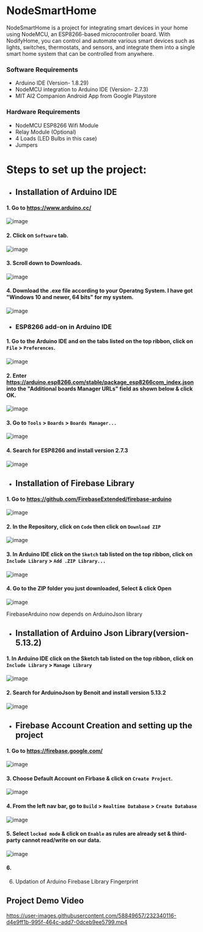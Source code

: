 # NodeSmartHome
NodeSmartHome is a project for integrating smart devices in your home using NodeMCU, an ESP8266-based microcontroller board. With NodifyHome, you can control and automate various smart devices such as lights, switches, thermostats, and sensors, and integrate them into a single smart home system that can be controlled from anywhere.

### Software Requirements

* Arduino IDE (Version- 1.8.29)
* NodeMCU integration to Arduino IDE (Version- 2.7.3)
* MIT AI2 Companion Android App from Google Playstore

### Hardware Requirements

* NodeMCU ESP8266 Wifi Module
* Relay Module (Optional)
* 4 Loads (LED Bulbs in this case)
* Jumpers

# Steps to set up the project:

* ## Installation of Arduino IDE 
#### 1. Go to https://www.arduino.cc/

![image](https://github.com/SaxenaAnushka102/NodeSmartHome/assets/58849657/8c96b6b8-85a1-416a-8452-fa6e14934238)

#### 2. Click on `Software` tab.

![image](https://github.com/SaxenaAnushka102/NodeSmartHome/assets/58849657/969acddd-197d-44df-9501-064e29593213)

#### 3. Scroll down to Downloads.

![image](https://github.com/SaxenaAnushka102/NodeSmartHome/assets/58849657/2898eff9-ba1e-4f28-9faa-62857ca9e299)

#### 4. Download the .exe file according to your Operatng System. I have got "Windows 10 and newer, 64 bits" for my system.

![image](https://github.com/SaxenaAnushka102/NodeSmartHome/assets/58849657/2dd5605f-ef29-4d43-9e16-f1a053496697)

* ### ESP8266 add-on in Arduino IDE
#### 1. Go to the Arduino IDE and on the tabs listed on the top ribbon, click on `File` > `Preferences`.
![image](https://github.com/SaxenaAnushka102/NodeSmartHome/assets/58849657/fb444b2f-1058-42a7-8ae2-9bad63c9feb3)

#### 2. Enter https://arduino.esp8266.com/stable/package_esp8266com_index.json into the "Additional boards Manager URLs" field as shown below & click OK.

![image](https://github.com/SaxenaAnushka102/NodeSmartHome/assets/58849657/48f95f02-2263-4146-a1b7-14eb9eab5383)

#### 3. Go to `Tools` > `Boards` > `Boards Manager...`

![image](https://github.com/SaxenaAnushka102/NodeSmartHome/assets/58849657/67e0673f-b834-4ccd-ba23-93a2b9a3d445)

#### 4. Search for ESP8266 and install version 2.7.3

![image](https://github.com/SaxenaAnushka102/NodeSmartHome/assets/58849657/eb796acf-1a08-4787-866a-f490493ee47e)


* ## Installation of Firebase Library 

#### 1. Go to https://github.com/FirebaseExtended/firebase-arduino

![image](https://github.com/SaxenaAnushka102/NodeSmartHome/assets/58849657/bcc45717-99b4-430e-9085-29e73a6529a5)

#### 2. In the Repository, click on `Code` then click on `Download ZIP`

![image](https://github.com/SaxenaAnushka102/NodeSmartHome/assets/58849657/f20e3d8e-4e61-429f-9abe-9a774e9138f1)

#### 3. In Arduino IDE click on the `Sketch` tab listed on the top ribbon, click on `Include Library` > `Add .ZIP Library...`

![image](https://github.com/SaxenaAnushka102/NodeSmartHome/assets/58849657/a1169b62-5bf1-468c-adf6-81b2c2b5166a)

#### 4. Go to the ZIP folder you just downloaded, Select & click Open

![image](https://github.com/SaxenaAnushka102/NodeSmartHome/assets/58849657/3122505f-2bad-4299-a389-2328826000b6)

FirebaseArduino now depends on ArduinoJson library


* ## Installation of Arduino Json Library(version-5.13.2)

#### 1. In Arduino IDE click on the Sketch tab listed on the top ribbon, click on `Include Library` > `Manage Library`

![image](https://github.com/SaxenaAnushka102/NodeSmartHome/assets/58849657/5c9faef4-6a0f-4394-9497-5d17dfcddcde)

#### 2. Search for ArduinoJson by Benoit and install version 5.13.2

![image](https://github.com/SaxenaAnushka102/NodeSmartHome/assets/58849657/6cc499eb-4d5e-4eb1-bff0-5fa18ca5e70c)


* ## Firebase Account Creation and setting up the project

#### 1. Go to https://firebase.google.com/

![image](https://github.com/SaxenaAnushka102/NodeSmartHome/assets/58849657/fcf0ba8c-4167-43c0-88af-d122edd1f5fb)

#### 3. Choose Default Account on Firbase & click on `Create Project`.

![image](https://github.com/SaxenaAnushka102/NodeSmartHome/assets/58849657/38860844-1fd5-4ca1-a72f-28b405854bf6)

#### 4. From the left nav bar, go to `Build` > `Realtime Database` > `Create Database`

![image](https://github.com/SaxenaAnushka102/NodeSmartHome/assets/58849657/beec6224-ad97-4dbe-b84b-9cad8e5c68e0)

#### 5. Select `locked mode` & click on `Enable` as rules are already set & third-party cannot read/write on our data. 

![image](https://github.com/SaxenaAnushka102/NodeSmartHome/assets/58849657/5343ce86-55b5-4753-a434-0c06ee2f0f08)

#### 6. 

6. Updation of Arduino Firebase Library Fingerprint

## Project Demo Video
https://user-images.githubusercontent.com/58849657/232340116-d4e9ff1b-995f-464c-add7-0dceb9ee5799.mp4

